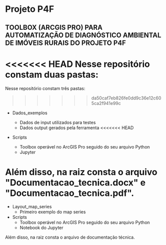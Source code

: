 # Projeto P4F

## TOOLBOX (ARCGIS PRO) PARA AUTOMATIZAÇÃO DE DIAGNÓSTICO AMBIENTAL DE IMÓVEIS RURAIS DO PROJETO P4F

<<<<<<< HEAD
Nesse repositório constam duas pastas:
=======
Nesse repositório constam três pastas:
>>>>>>> da50caf7eb826fe0dd9c36e12c605ca2f941e99c

* Dados_exemplos
  * Dados de input utilizados para testes
  * Dados output gerados pela ferramenta
<<<<<<< HEAD

* Scripts
  * Toolbox operável no ArcGIS Pro seguido do seu arquivo Python
  * Jupyter

Além disso, na raiz consta o arquivo "Documentacao_tecnica.docx" e "Documentacao_tecnica.pdf".
=======
* Layout_map_series
  * Primeiro exemplo do map series
* Scripts
  * Toolbox operável no ArcGIS Pro seguido do seu arquivo Python
  * Notebook do Jupyter

Além disso, na raiz consta o arquivo de documentação técnica.
